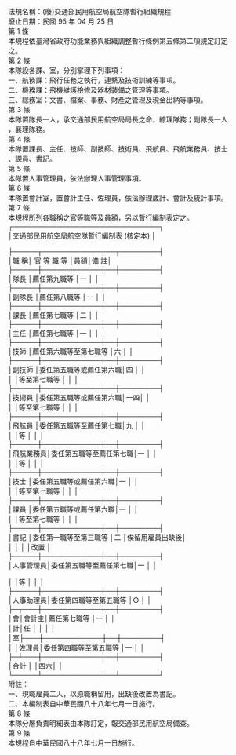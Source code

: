法規名稱：(廢)交通部民用航空局航空隊暫行組織規程  
廢止日期：民國 95 年 04 月 25 日  
第 1 條  
本規程依臺灣省政府功能業務與組織調整暫行條例第五條第二項規定訂定  
之。  
第 2 條  
本隊設各課、室，分別掌理下列事項：  
一、航務課：飛行任務之執行，連繫及技術訓練等事項。  
二、機務課：飛機維護檢修及器材裝備之管理等事項。  
三、總務室：文書、檔案、事務、財產之管理及現金出納等事項。  
第 3 條  
本隊置隊長一人，承交通部民用航空局局長之命，綜理隊務；副隊長一人  
，襄理隊務。  
第 4 條  
本隊置課長、主任、技師、副技師、技術員、飛航員、飛航業務員、技士  
、課員、書記。  
第 5 條  
本隊置人事管理員，依法辦理人事管理事項。  
第 6 條  
本隊置會計室，置會計主任、佐理員，依法辦理歲計、會計及統計事項。  
第 7 條  
本規程所列各職稱之官等職等及員額，另以暫行編制表定之。  
┌──────────────────────────────┐  
│交通部民用航空局航空隊暫行編制表 (核定本) │  


├─────┬────────────┬──┬────────┤  
│職 稱│ 官 等 職 等 │員額│備 註│  
├─────┼────────────┼──┼────────┤  
│隊長 │薦任第九職等 │一 │ │  
├─────┼────────────┼──┼────────┤  
│副隊長 │薦任第八職等 │一 │ │  
├─────┼────────────┼──┼────────┤  
│課長 │薦任第七職等 │二 │ │  
├─────┼────────────┼──┼────────┤  
│主任 │薦任第七職等 │一 │ │  
├─────┼────────────┼──┼────────┤  
│技師 │薦任第六職等至第七職等 │六 │ │  
├─────┼────────────┼──┼────────┤  
│副技師 │委任第五職等或薦任第六職│四 │ │  
│ │等至第七職等 │ │ │  
├─────┼────────────┼──┼────────┤  
│技術員 │委任第五職等或薦任第六職│一四│ │  
│ │等至第七職等 │ │ │  
├─────┼────────────┼──┼────────┤  
│飛航員 │委任第五職等至薦任第七職│九 │ │  
│ │等 │ │ │  
├─────┼────────────┼──┼────────┤  
│飛航業務員│委任第五職等至薦任第七職│一 │ │  
│ │等 │ │ │  
├─────┼────────────┼──┼────────┤  
│技士 │委任第五職等或薦任第六職│一 │ │  
│ │等至第七職等 │ │ │  
├─────┼────────────┼──┼────────┤  
│課員 │委任第五職等或薦任第六職│一 │ │  
│ │等至第七職等 │ │ │  
├─────┼────────────┼──┼────────┤  
│書記 │委任第一職等至第三職等 │二 │俟留用雇員出缺後│  
│ │ │ │改置 │  
├─────┼────────────┼──┼────────┤  
│人事管理員│委任第五職等至薦任第七職│一 │ │  


│ │等 │ │ │  
├─────┼────────────┼──┼────────┤  
│人事助理員│委任第四職等至第五職等 │○ │ │  
├─┬───┼────────────┼──┼────────┤  
│會│會計主│薦任第七職等 │一 │ │  
│計│任 │ │ │ │  
│室├───┼────────────┼──┼────────┤  
│ │佐理員│委任第四職等至第五職等 │一 │ │  
├─┴───┼────────────┼──┼────────┤  
│合計 │ │四六│ │  
└─────┴────────────┴──┴────────┘  
附註：  
一、現職雇員二人，以原職稱留用，出缺後改置為書記。  
二、本編制表自中華民國八十八年七月一日施行。  
第 8 條  
本隊分層負責明細表由本隊訂定，報交通部民用航空局備查。  
第 9 條  
本規程自中華民國八十八年七月一日施行。  


